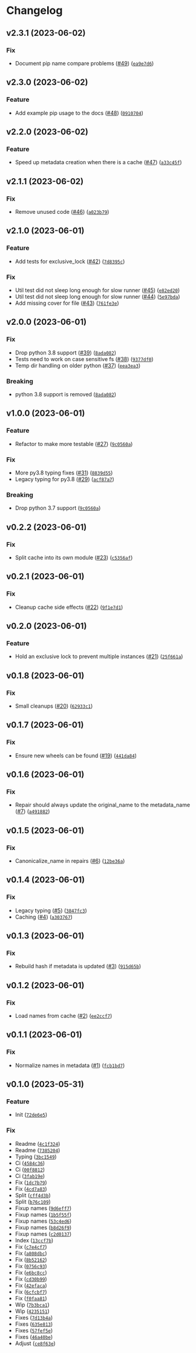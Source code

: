 # Changelog

<!--next-version-placeholder-->

## v2.3.1 (2023-06-02)
### Fix

* Document pip name compare problems ([#49](https://github.com/bdraco/index-503/issues/49)) ([`ea9e7d6`](https://github.com/bdraco/index-503/commit/ea9e7d638b70ab1dee1cea2eb61eac95cebbb890))

## v2.3.0 (2023-06-02)
### Feature

* Add example pip usage to the docs ([#48](https://github.com/bdraco/index-503/issues/48)) ([`0910704`](https://github.com/bdraco/index-503/commit/0910704a46f4b7eaeec530469f021b3e8dcf955e))

## v2.2.0 (2023-06-02)
### Feature

* Speed up metadata creation when there is a cache ([#47](https://github.com/bdraco/index-503/issues/47)) ([`a33c45f`](https://github.com/bdraco/index-503/commit/a33c45f8d8dce9a0ba1d6e62194530f2b8a31de1))

## v2.1.1 (2023-06-02)
### Fix

* Remove unused code ([#46](https://github.com/bdraco/index-503/issues/46)) ([`a023b79`](https://github.com/bdraco/index-503/commit/a023b7964f6c8653614caf688c52fb978994d7dd))

## v2.1.0 (2023-06-01)
### Feature

* Add tests for exclusive_lock ([#42](https://github.com/bdraco/index-503/issues/42)) ([`7d8395c`](https://github.com/bdraco/index-503/commit/7d8395cec229325b4eaca91e3a952dba505b3b0a))

### Fix

* Util test did not sleep long enough for slow runner ([#45](https://github.com/bdraco/index-503/issues/45)) ([`e82ed20`](https://github.com/bdraco/index-503/commit/e82ed20906a0494af723a8636e89c50eda8eada5))
* Util test did not sleep long enough for slow runner ([#44](https://github.com/bdraco/index-503/issues/44)) ([`5e97bda`](https://github.com/bdraco/index-503/commit/5e97bda7f59505399d38cddbd1f6980aef1a5bb5))
* Add missing cover for file ([#43](https://github.com/bdraco/index-503/issues/43)) ([`761fe3e`](https://github.com/bdraco/index-503/commit/761fe3e1c31b7a012c137c43dbe6fc30b4ab88d1))

## v2.0.0 (2023-06-01)
### Fix

* Drop python 3.8 support ([#39](https://github.com/bdraco/index-503/issues/39)) ([`8ada082`](https://github.com/bdraco/index-503/commit/8ada0828d42c732282ce771ead90baaf8c7dc6d1))
* Tests need to work on case sensitive fs ([#38](https://github.com/bdraco/index-503/issues/38)) ([`9377df0`](https://github.com/bdraco/index-503/commit/9377df008ebce3683e7e59ec932ad4a95b4a4cf6))
* Temp dir handling on older python ([#37](https://github.com/bdraco/index-503/issues/37)) ([`eea3ea3`](https://github.com/bdraco/index-503/commit/eea3ea37da8967e70cd32cf5ba2aa87f6a4379fd))

### Breaking

* python 3.8 support is removed ([`8ada082`](https://github.com/bdraco/index-503/commit/8ada0828d42c732282ce771ead90baaf8c7dc6d1))

## v1.0.0 (2023-06-01)
### Feature

* Refactor to make more testable ([#27](https://github.com/bdraco/index-503/issues/27)) ([`9c0560a`](https://github.com/bdraco/index-503/commit/9c0560aeb471f6740f145b6a2bb0b8342755dcf1))

### Fix

* More py3.8 typing fixes ([#31](https://github.com/bdraco/index-503/issues/31)) ([`8839d55`](https://github.com/bdraco/index-503/commit/8839d559b578626c0d0b6db03f8fd739cd69ac7b))
* Legacy typing for py3.8 ([#29](https://github.com/bdraco/index-503/issues/29)) ([`acf87a7`](https://github.com/bdraco/index-503/commit/acf87a7204e9969115358d63a190640eaa9ce940))

### Breaking

* Drop python 3.7 support ([`9c0560a`](https://github.com/bdraco/index-503/commit/9c0560aeb471f6740f145b6a2bb0b8342755dcf1))

## v0.2.2 (2023-06-01)
### Fix

* Split cache into its own module ([#23](https://github.com/bdraco/index-503/issues/23)) ([`c5356af`](https://github.com/bdraco/index-503/commit/c5356af842bcf556157553ff86c0451922ea2cc7))

## v0.2.1 (2023-06-01)
### Fix

* Cleanup cache side effects ([#22](https://github.com/bdraco/index-503/issues/22)) ([`9f1e7d1`](https://github.com/bdraco/index-503/commit/9f1e7d1af5c5d52884080e5e565d7d605e6bd7fb))

## v0.2.0 (2023-06-01)
### Feature

* Hold an exclusive lock to prevent multiple instances ([#21](https://github.com/bdraco/index-503/issues/21)) ([`25f661a`](https://github.com/bdraco/index-503/commit/25f661a5603224f91e3604b3b80b5c6357d1028a))

## v0.1.8 (2023-06-01)
### Fix

* Small cleanups ([#20](https://github.com/bdraco/index-503/issues/20)) ([`62933c1`](https://github.com/bdraco/index-503/commit/62933c14f7ead15fcb2332fce4ee8e3269cca8f0))

## v0.1.7 (2023-06-01)
### Fix

* Ensure new wheels can be found ([#19](https://github.com/bdraco/index-503/issues/19)) ([`441da84`](https://github.com/bdraco/index-503/commit/441da8446f7492bc81c8a26b5f04bf1567e21f94))

## v0.1.6 (2023-06-01)
### Fix

* Repair should always update the original_name to the metadata_name ([#7](https://github.com/bdraco/index-503/issues/7)) ([`a491882`](https://github.com/bdraco/index-503/commit/a491882da721232efdb2b8d1a66dec44ba03433c))

## v0.1.5 (2023-06-01)
### Fix

* Canonicalize_name in repairs ([#6](https://github.com/bdraco/index-503/issues/6)) ([`12be36a`](https://github.com/bdraco/index-503/commit/12be36a6bcb7d64867e717e8aca0fd875562eab6))

## v0.1.4 (2023-06-01)
### Fix

* Legacy typing ([#5](https://github.com/bdraco/index-503/issues/5)) ([`3847fc3`](https://github.com/bdraco/index-503/commit/3847fc342235c81cb9b94c90c366b63215ab7c0f))
* Caching ([#4](https://github.com/bdraco/index-503/issues/4)) ([`a303767`](https://github.com/bdraco/index-503/commit/a3037676d79fb59b0694745161b00a8f74251a39))

## v0.1.3 (2023-06-01)
### Fix

* Rebuild hash if metadata is updated ([#3](https://github.com/bdraco/index-503/issues/3)) ([`915d65b`](https://github.com/bdraco/index-503/commit/915d65bc821de15b055f7aad2326c781cbd633b4))

## v0.1.2 (2023-06-01)
### Fix

* Load names from cache ([#2](https://github.com/bdraco/index-503/issues/2)) ([`ee2ccf7`](https://github.com/bdraco/index-503/commit/ee2ccf7c5eed26266ab33a5a81c8a9df6347ff2b))

## v0.1.1 (2023-06-01)
### Fix

* Normalize names in metadata ([#1](https://github.com/bdraco/index-503/issues/1)) ([`fcb1bd7`](https://github.com/bdraco/index-503/commit/fcb1bd74416137779749b2b5d0bfdd057dde7590))

## v0.1.0 (2023-05-31)
### Feature

* Init ([`72de6e5`](https://github.com/bdraco/index-503/commit/72de6e5f34d292ec190374273e10283b83d0bfda))

### Fix

* Readme ([`4c1f324`](https://github.com/bdraco/index-503/commit/4c1f324ceaec25b21b3273d0473fd488f2de1f84))
* Readme ([`7385204`](https://github.com/bdraco/index-503/commit/738520423add3f6ac4d6a0629f19f0ade3a0ab83))
* Typing ([`3bc1549`](https://github.com/bdraco/index-503/commit/3bc154989cebecc5864ddeab52aefd2e5161cb95))
* Ci ([`4584c36`](https://github.com/bdraco/index-503/commit/4584c368b8380d4f6eed7756642c03adda83db83))
* Ci ([`00f8812`](https://github.com/bdraco/index-503/commit/00f8812786bf8f43b8395a5209d5811b27fd752e))
* Ci ([`3fab19e`](https://github.com/bdraco/index-503/commit/3fab19eefccc157bc5686ae1686a78d9dc17e1f9))
* Fix ([`1dc7b79`](https://github.com/bdraco/index-503/commit/1dc7b791d2a2d028ec84f0fc06a5169d8afdde80))
* Fix ([`4cd7a83`](https://github.com/bdraco/index-503/commit/4cd7a8313e62d24cad563a5ec239712a93bc5cc4))
* Split ([`cff4d3b`](https://github.com/bdraco/index-503/commit/cff4d3b9fddc111d2be0b6d292916197153d647e))
* Split ([`b76c109`](https://github.com/bdraco/index-503/commit/b76c109cf8ba18064fd836330a5854e695905736))
* Fixup names ([`9d6eff7`](https://github.com/bdraco/index-503/commit/9d6eff7034ebfcbd2c18d94006897f4335ca5b86))
* Fixup names ([`1b5f55f`](https://github.com/bdraco/index-503/commit/1b5f55fba255ada17b42dc72a6d00eeb40591698))
* Fixup names ([`53c4ed6`](https://github.com/bdraco/index-503/commit/53c4ed62de2d1363fc1bd6d684a7cde7e8ef3f31))
* Fixup names ([`b8d26f9`](https://github.com/bdraco/index-503/commit/b8d26f9f5d4968af05485eceb04bd31f625d5c0f))
* Fixup names ([`c2d0137`](https://github.com/bdraco/index-503/commit/c2d0137793a14980fea264c7d3cb9d641af52c1c))
* Index ([`13ccf7b`](https://github.com/bdraco/index-503/commit/13ccf7b9a84b154ad35708dd0d468323a6e31391))
* Fix ([`c7e4cf7`](https://github.com/bdraco/index-503/commit/c7e4cf70e1986c5a99bcf07d75176ad7fb3e2fc5))
* Fix ([`a808dbc`](https://github.com/bdraco/index-503/commit/a808dbce2b77ce2363dc4592bfc33dace23efdbc))
* Fix ([`8b52162`](https://github.com/bdraco/index-503/commit/8b52162acf05ecc342e0a3ed865f5bbc0c63b002))
* Fix ([`0756c93`](https://github.com/bdraco/index-503/commit/0756c9393664492b320b74d1920f6e0eedbe2c07))
* Fix ([`e6bc8cc`](https://github.com/bdraco/index-503/commit/e6bc8ccb3214b4506d99d0886bc5dee36fe29cc7))
* Fix ([`cd30b99`](https://github.com/bdraco/index-503/commit/cd30b9929852552f42da5e3d0be8189dcb96ac29))
* Fix ([`42efaca`](https://github.com/bdraco/index-503/commit/42efacaae763c05304bba482f07745d68cdc888a))
* Fix ([`6cfcbf7`](https://github.com/bdraco/index-503/commit/6cfcbf7c18aa114596b77a1b200978f141c8d51e))
* Fix ([`f0faa81`](https://github.com/bdraco/index-503/commit/f0faa81355055ae927d472b1899dfda922dd73e1))
* Wip ([`7b3bca1`](https://github.com/bdraco/index-503/commit/7b3bca1e0652b21efaedaaa581ca03dbd4214e69))
* Wip ([`4235151`](https://github.com/bdraco/index-503/commit/4235151df36d737843d2761414249d2730709d85))
* Fixes ([`7d13b4a`](https://github.com/bdraco/index-503/commit/7d13b4a724333ca50aba24d9bf7770366f1a1149))
* Fixes ([`635e813`](https://github.com/bdraco/index-503/commit/635e813bbecc97998f3cb0de36d8d15895168860))
* Fixes ([`57fef5e`](https://github.com/bdraco/index-503/commit/57fef5e8352ed63edcd2980ac6e107adb6e7f002))
* Fixes ([`46a40be`](https://github.com/bdraco/index-503/commit/46a40bea8a1433fe62bf4d9c775830b0ca9a863c))
* Adjust ([`ce8f63e`](https://github.com/bdraco/index-503/commit/ce8f63e3ddc2573a09fde23099fecf108df13c86))
